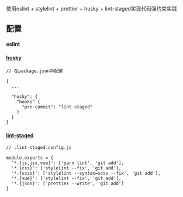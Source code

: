 使用eslint + stylelint + prettier + husky + lint-staged实现代码强约束实践


##  配置

####  eslint



####  [husky](https://github.com/typicode/husky)
```
// 在package.json中配置

{
  ...

  "husky": {
    "hooks" {
      "pre-commit": "lint-staged"
    }
  }
}
```
####  [lint-staged](https://github.com/okonet/lint-staged)
```
// .lint-staged.config.js

module.exports = {
  '*.{js,jsx,vue}': ['yarn lint', 'git add'],
  '*.{css}': ['stylelint --fix', 'git add'],
  '*.{scss}': ['stylelint --syntax=scss --fix', 'git add'],
  '*.{vue}': ['stylelint --fix', 'git add'],
  '*.{json}': ['prettier --write', 'git add']
}
```